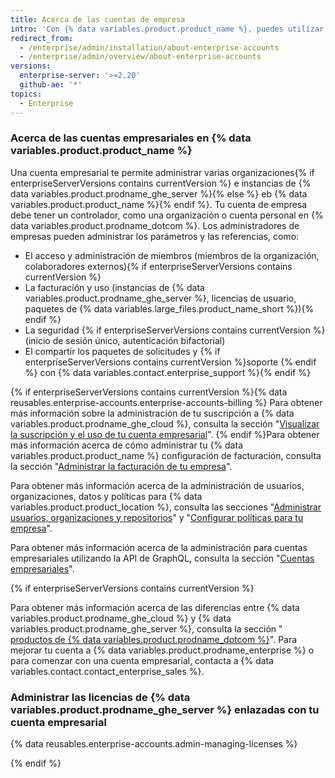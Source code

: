 ```yaml
---
title: Acerca de las cuentas de empresa
intro: 'Con {% data variables.product.product_name %}, puedes utilizar una cuenta empresarial para proporcionar a los administradores una visibilidad centralizada y la administración{% if enterpriseServerVersions contains currentVersion %} del uso de licencia y su facturación{% endif %}.'
redirect_from:
  - /enterprise/admin/installation/about-enterprise-accounts
  - /enterprise/admin/overview/about-enterprise-accounts
versions:
  enterprise-server: '>=2.20'
  github-ae: '*'
topics:
  - Enterprise
---
```


### Acerca de las cuentas empresariales en {% data variables.product.product_name %}

Una cuenta empresarial te permite administrar varias organizaciones{% if enterpriseServerVersions contains currentVersion %} e instancias de {% data variables.product.prodname_ghe_server %}{% else %} eb {% data variables.product.product_name %}{% endif %}. Tu cuenta de empresa debe tener un controlador, como una organización o cuenta personal en {% data variables.product.prodname_dotcom %}. Los administradores de empresas pueden administrar los parámetros y las referencias, como:

- El acceso y administración de miembros (miembros de la organización, colaboradores externos){% if enterpriseServerVersions contains currentVersion %}
- La facturación y uso (instancias de {% data variables.product.prodname_ghe_server %}, licencias de usuario, paquetes de {% data variables.large_files.product_name_short %}){% endif %}
- La seguridad {% if enterpriseServerVersions contains currentVersion %}(inicio de sesión único, autenticación bifactorial)
- El compartir los paquetes de solicitudes y {% if enterpriseServerVersions contains currentVersion %}soporte {% endif %} con {% data variables.contact.enterprise_support %}{% endif %}

{% if enterpriseServerVersions contains currentVersion %}{% data reusables.enterprise-accounts.enterprise-accounts-billing %} Para obtener más información sobre la administración de tu suscripción a {% data variables.product.prodname_ghe_cloud %}, consulta la sección "[Visualizar la suscripción y el uso de tu cuenta empresarial](/articles/viewing-the-subscription-and-usage-for-your-enterprise-account)". {% endif %}Para obtener más información acerca de cómo administrar tu {% data variables.product.product_name %} configuración de facturación, consulta la sección "[Administrar la facturación de tu empresa](/admin/overview/managing-billing-for-your-enterprise)".

Para obtener más información acerca de la administración de usuarios, organizaciones, datos y políticas para {% data variables.product.product_location %}, consulta las secciones "[Administrar usuarios, organizaciones y repositorios](/admin/user-management)" y "[Configurar políticas para tu empresa](/admin/policies)".

Para obtener más información acerca de la administración para cuentas empresariales utilizando la API de GraphQL, consulta la sección "[Cuentas empresariales](/graphql/guides/managing-enterprise-accounts)".

{% if enterpriseServerVersions contains currentVersion %}

Para obtener más información acerca de las diferencias entre {% data variables.product.prodname_ghe_cloud %} y {% data variables.product.prodname_ghe_server %}, consulta la sección "[ productos de {% data variables.product.prodname_dotcom %}](/articles/githubs-products)". Para mejorar tu cuenta a {% data variables.product.prodname_enterprise %} o para comenzar con una cuenta empresarial, contacta a {% data variables.contact.contact_enterprise_sales %}.

### Administrar las licencias de {% data variables.product.prodname_ghe_server %} enlazadas con tu cuenta empresarial

{% data reusables.enterprise-accounts.admin-managing-licenses %}

{% endif %}
